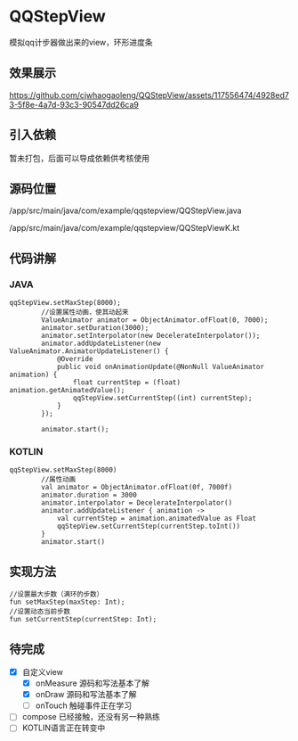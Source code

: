 # QQStepView
模拟qq计步器做出来的view，环形进度条
 ## 效果展示
https://github.com/cjwhaogaoleng/QQStepView/assets/117556474/4928ed73-5f8e-4a7d-93c3-90547dd26ca9

 ## 引入依赖
暂未打包，后面可以导成依赖供考核使用
 ## 源码位置
/app/src/main/java/com/example/qqstepview/QQStepView.java

/app/src/main/java/com/example/qqstepview/QQStepViewK.kt
 ## 代码讲解
  ### JAVA
```
qqStepView.setMaxStep(8000);
        //设置属性动画，使其动起来
        ValueAnimator animator = ObjectAnimator.ofFloat(0, 7000);
        animator.setDuration(3000);
        animator.setInterpolator(new DecelerateInterpolator());
        animator.addUpdateListener(new ValueAnimator.AnimatorUpdateListener() {
            @Override
            public void onAnimationUpdate(@NonNull ValueAnimator animation) {
                float currentStep = (float) animation.getAnimatedValue();
                qqStepView.setCurrentStep((int) currentStep);
            }
        });

        animator.start();
```
  ### KOTLIN
```
qqStepView.setMaxStep(8000)
        //属性动画
        val animator = ObjectAnimator.ofFloat(0f, 7000f)
        animator.duration = 3000
        animator.interpolator = DecelerateInterpolator()
        animator.addUpdateListener { animation -> 
            val currentStep = animation.animatedValue as Float
            qqStepView.setCurrentStep(currentStep.toInt())
        }
        animator.start()
```
 ## 实现方法
 ```
 //设置最大步数（满环的步数）
 fun setMaxStep(maxStep: Int);
 //设置动态当前步数
 fun setCurrentStep(currentStep: Int);
```
 ## 待完成
 - [x] 自定义view
   - [x] onMeasure 源码和写法基本了解
   - [x] onDraw 源码和写法基本了解
   - [ ] onTouch 触碰事件正在学习
 - [ ] compose 已经接触，还没有另一种熟练
 - [ ] KOTLIN语言正在转变中
